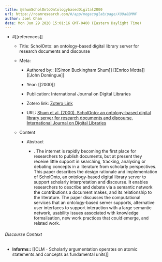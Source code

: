 ```yaml
---
title: @shumScholOntoOntologybasedDigital2000
url: https://roamresearch.com/#/app/megacoglab/page/XU9a8BMNF
author: Joel Chan
date: Mon Jun 29 2020 15:01:16 GMT-0400 (Eastern Daylight Time)
---
```


- #[[references]]

    - Title: ScholOnto: an ontology-based digital library server for research documents and discourse

    - Meta:

        - Authored by:: [[Simon Buckingham Shum]] [[Enrico Motta]] [[John Domingue]]

        - Year: [[2000]]

        - Publication: International Journal on Digital Libraries

        - Zotero link: [Zotero Link](zotero://select/items/7_NC85TZ89)

        - URL: [Shum et al. (2000). ScholOnto: an ontology-based digital library server for research documents and discourse. International Journal on Digital Libraries](https://link.springer.com/article/10.1007/s007990000034)

    - Content

        - Abstract

            - . The internet is rapidly becoming the first place for researchers to publish documents, but at present they receive little support in searching, tracking, analysing or debating concepts in a literature from scholarly perspectives. This paper describes the design rationale and implementation of ScholOnto, an ontology-based digital library server to support scholarly interpretation and discourse. It enables researchers to describe and debate via a semantic network the contributions a document makes, and its relationship to the literature. The paper discusses the computational services that an ontology-based server supports, alternative user interfaces to support interaction with a large semantic network, usability issues associated with knowledge formalisation, new work practices that could emerge, and related work.

###### Discourse Context

- **Informs::** [[CLM - Scholarly argumentation operates on atomic statements and concepts as fundamental units]]
